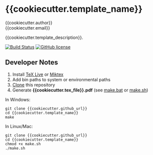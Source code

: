 # {{cookiecutter.template_name}}

{{cookiecutter.author}}  
{{cookiecutter.email}}  

{{cookiecutter.template_description}}.

[![Build Status](https://travis-ci.org/{{cookiecutter.github_short}}.svg?branch=master)](https://travis-ci.org/{{cookiecutter.github_short}})
[![GitHub license](https://img.shields.io/badge/license-MIT-blue.svg)](https://github.com/{{cookiecutter.github_short}}/blob/master/LICENSE)

## Developer Notes

1. Install [TeX Live](https://www.tug.org/texlive/acquire-netinstall.html) or [Miktex](https://miktex.org/download)
2. Add bin paths to system or environmental paths 
3. [Clone](https://git-scm.com/docs/git-clone) this repository
4. Generate **{{cookiecutter.tex_file}}.pdf** (see [make.bat](https://github.com/{{cookiecutter.github_short}}/blob/master/make.bat) or [make.sh](https://github.com/{{cookiecutter.github_short}}/blob/master/make.sh)) 

In Windows:

```
git clone {{cookiecutter.github_url}}
cd {{cookiecutter.template_name}}
make
```

In Linux/Mac:

```
git clone {{cookiecutter.github_url}}
cd {{cookiecutter.template_name}}
chmod +x make.sh
./make.sh
```
